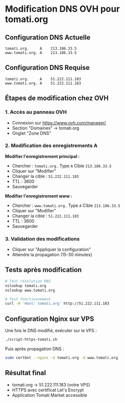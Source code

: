# Modification DNS OVH pour tomati.org

## Configuration DNS Actuelle
```
tomati.org.     A    213.186.33.5
www.tomati.org. A    213.186.33.5
```

## Configuration DNS Requise
```
tomati.org.     A    51.222.111.183
www.tomati.org. A    51.222.111.183
```

## Étapes de modification chez OVH

### 1. Accès au panneau OVH
- Connexion sur https://www.ovh.com/manager/
- Section "Domaines" → tomati.org
- Onglet "Zone DNS"

### 2. Modification des enregistrements A

**Modifier l'enregistrement principal :**
- Chercher : `tomati.org.` Type `A` Cible `213.186.33.5`
- Cliquer sur "Modifier"
- Changer la cible : `51.222.111.183`
- TTL : 3600
- Sauvegarder

**Modifier l'enregistrement www :**
- Chercher : `www.tomati.org.` Type `A` Cible `213.186.33.5`
- Cliquer sur "Modifier"  
- Changer la cible : `51.222.111.183`
- TTL : 3600
- Sauvegarder

### 3. Validation des modifications
- Cliquer sur "Appliquer la configuration"
- Attendre la propagation (15-30 minutes)

## Tests après modification

```bash
# Test résolution DNS
nslookup tomati.org
nslookup www.tomati.org

# Test fonctionnement
curl -H 'Host: tomati.org' http://51.222.111.183
```

## Configuration Nginx sur VPS

Une fois le DNS modifié, exécuter sur le VPS :

```bash
./script-https-tomati.sh
```

Puis après propagation DNS :

```bash
sudo certbot --nginx -d tomati.org -d www.tomati.org
```

## Résultat final
- tomati.org → 51.222.111.183 (votre VPS)
- HTTPS avec certificat Let's Encrypt
- Application Tomati Market accessible